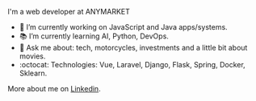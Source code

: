 I'm a web developer at ANYMARKET

- :briefcase: I’m currently working on JavaScript and Java apps/systems.
- :books: I’m currently learning AI, Python, DevOps.
- :game_die: Ask me about: tech, motorcycles, investments and a little bit about movies.
- :octocat: Technologies: Vue, Laravel, Django, Flask, Spring, Docker, Sklearn.


More about me on [Linkedin](https://www.linkedin.com/in/jlmelgarejo/).
